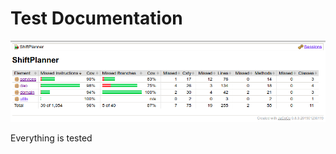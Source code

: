 # Test Documentation

<img src=https://github.com/LauriKajakko/ot-harjoitustyo/blob/main/documentation/images/FinalTestCoverage.png/>

Everything is tested
